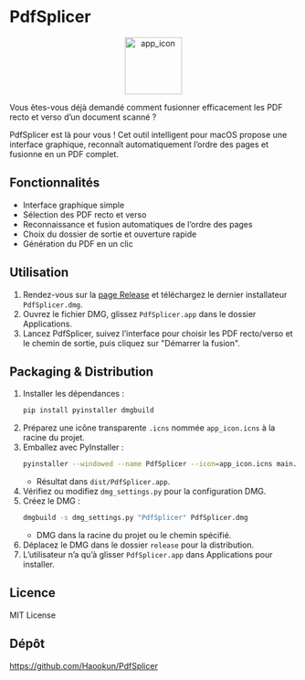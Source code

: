# PdfSplicer

<div align="center">
  <img width="100" height="100" alt="app_icon" src="https://github.com/user-attachments/assets/a3f9089a-cf94-43be-b485-f682a43492c6" />
</div>

Vous êtes-vous déjà demandé comment fusionner efficacement les PDF recto et verso d’un document scanné ?

PdfSplicer est là pour vous ! Cet outil intelligent pour macOS propose une interface graphique, reconnaît automatiquement l’ordre des pages et fusionne en un PDF complet.

## Fonctionnalités
- Interface graphique simple
- Sélection des PDF recto et verso
- Reconnaissance et fusion automatiques de l’ordre des pages
- Choix du dossier de sortie et ouverture rapide
- Génération du PDF en un clic

## Utilisation
1. Rendez-vous sur la [page Release](https://github.com/Haookun/PdfSplicer/releases) et téléchargez le dernier installateur `PdfSplicer.dmg`.
2. Ouvrez le fichier DMG, glissez `PdfSplicer.app` dans le dossier Applications.
3. Lancez PdfSplicer, suivez l’interface pour choisir les PDF recto/verso et le chemin de sortie, puis cliquez sur "Démarrer la fusion".

## Packaging & Distribution
1. Installer les dépendances :
   ```bash
   pip install pyinstaller dmgbuild
   ```
2. Préparez une icône transparente `.icns` nommée `app_icon.icns` à la racine du projet.
3. Emballez avec PyInstaller :
   ```bash
   pyinstaller --windowed --name PdfSplicer --icon=app_icon.icns main.py
   ```
   - Résultat dans `dist/PdfSplicer.app`.
4. Vérifiez ou modifiez `dmg_settings.py` pour la configuration DMG.
5. Créez le DMG :
   ```bash
   dmgbuild -s dmg_settings.py "PdfSplicer" PdfSplicer.dmg
   ```
   - DMG dans la racine du projet ou le chemin spécifié.
6. Déplacez le DMG dans le dossier `release` pour la distribution.
7. L’utilisateur n’a qu’à glisser `PdfSplicer.app` dans Applications pour installer.

## Licence
MIT License

## Dépôt
https://github.com/Haookun/PdfSplicer
